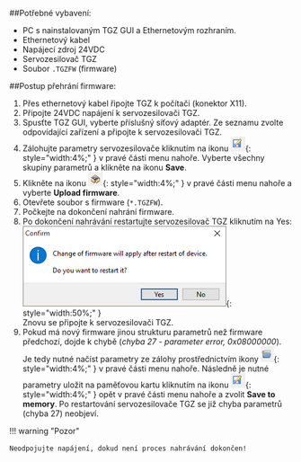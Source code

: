 ##Potřebné vybavení:

- PC s nainstalovaným TGZ GUI a Ethernetovým rozhraním. 
- Ethernetový kabel
- Napájecí zdroj 24VDC
- Servozesilovač TGZ
- Soubor `.TGZFW` (firmware)

##Postup přehrání firmware:

1. Přes ethernetový kabel řipojte TGZ k počítači (konektor X11).
2. Připojte 24VDC napájení k servozesilovači TGZ.
3. Spusťte TGZ GUI, vyberte příslušný síťový adaptér.
   Ze seznamu zvolte odpovídající zařízení a připojte k servozesilovači TGZ.
4. Zálohujte parametry servozesilovače kliknutím na ikonu
   ![Icon Save](../../../../../source/img/icoSave.png){: style="width:4%;" }
   v pravé části menu nahoře. Vyberte všechny skupiny parametrů a klikněte na ikonu **Save**.
5. Klikněte na ikonu
   ![Icon Memory](../../../../../source/img/icoMemory.png){: style="width:4%;" }
   v pravé části menu nahoře a vyberte **Upload firmware**.
6. Otevřete soubor s firmware (`*.TGZFW`).
7. Počkejte na dokončení nahrání firmware.
8. Po dokončení nahrávání restartujte servozesilovač TGZ kliknutím na Yes:
   ![FW upload complete](../../../../../source/img/GUIfwUploadComplete.png){: style="width:50%;" }   
   Znovu se připojte k servozesilovači TGZ.
9. Pokud má nový firmware jinou strukturu parametrů než firmware předchozí, dojde k chybě (*chyba 27 - parameter error, 0x08000000*).
   Je tedy nutné načíst parametry ze zálohy prostřednictvím ikony
   ![Icon Load](../../../../../source/img/icoLoad.png){: style="width:4%;" }
   v pravé části menu nahoře.
   Následně je nutné parametry uložit na paměťovou kartu kliknutím na ikonu
   ![Icon Save](../../../../../source/img/icoSave.png){: style="width:4%;" }
   opět v pravé části menu nahoře a zvolit **Save to memory**.
   Po restartování servozesilovače TGZ se již chyba parametrů (chyba 27) neobjeví.

!!! warning "Pozor"
	
	Neodpojujte napájení, dokud není proces nahrávání dokončen!
